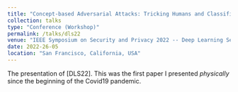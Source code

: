 ```yaml
---
title: "Concept-based Adversarial Attacks: Tricking Humans and Classifiers Alike"
collection: talks
type: "Conference (Workshop)"
permalink: /talks/dls22
venue: "IEEE Symposium on Security and Privacy 2022 -- Deep Learning Security Workshop"
date: 2022-26-05
location: "San Francisco, California, USA"
---
```


The presentation of [DLS22]. This was the first paper I presented <i>physically</i> since the beginning of the Covid19 pandemic.
